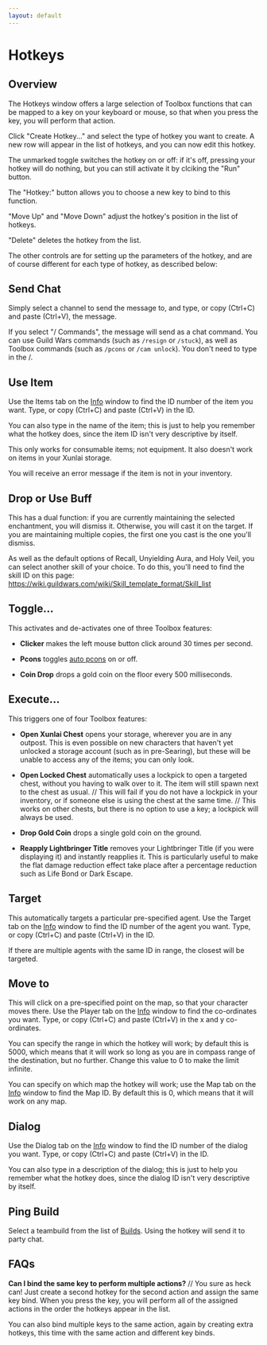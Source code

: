 ```yaml
---
layout: default
---
```


# Hotkeys

## Overview

The Hotkeys window offers a large selection of Toolbox functions that can be mapped to a key on your keyboard or mouse, so that when you press the key, you will perform that action.

Click "Create Hotkey..." and select the type of hotkey you want to create. A new row will appear in the list of hotkeys, and you can now edit this hotkey.

The unmarked toggle switches the hotkey on or off: if it's off, pressing your hotkey will do nothing, but you can still activate it by clciking the "Run" button.

The "Hotkey:" button allows you to choose a new key to bind to this function.

"Move Up" and "Move Down" adjust the hotkey's position in the list of hotkeys.

"Delete" deletes the hotkey from the list.

The other controls are for setting up the parameters of the hotkey, and are of course different for each type of hotkey, as described below:

## Send Chat
Simply select a channel to send the message to, and type, or copy (Ctrl+C) and paste (Ctrl+V), the message.

If you select "/ Commands", the message will send as a chat command. You can use Guild Wars commands (such as `/resign` or `/stuck`), as well as Toolbox commands (such as `/pcons` or `/cam unlock`). You don't need to type in the /.

## Use Item
Use the Items tab on the [Info](info) window to find the ID number of the item you want. Type, or copy (Ctrl+C) and paste (Ctrl+V) in the ID.

You can also type in the name of the item; this is just to help you remember what the hotkey does, since the item ID isn't very descriptive by itself.

This only works for consumable items; not equipment. It also doesn't work on items in your Xunlai storage.

You will receive an error message if the item is not in your inventory.

## Drop or Use Buff
This has a dual function: if you are currently maintaining the selected enchantment, you will dismiss it. Otherwise, you will cast it on the target. If you are maintaining multiple copies, the first one you cast is the one you'll dismiss.

As well as the default options of Recall, Unyielding Aura, and Holy Veil, you can select another skill of your choice. To do this, you'll need to find the skill ID on this page: https://wiki.guildwars.com/wiki/Skill_template_format/Skill_list

## Toggle...
This activates and de-activates one of three Toolbox features:

* **Clicker** makes the left mouse button click around 30 times per second.

* **Pcons** toggles [auto pcons](pcons) on or off.

* **Coin Drop** drops a gold coin on the floor every 500 milliseconds.

## Execute...
This triggers one of four Toolbox features:

* **Open Xunlai Chest** opens your storage, wherever you are in any outpost. This is even possible on new characters that haven't yet unlocked a storage account (such as in pre-Searing), but these will be unable to access any of the items; you can only look.

* **Open Locked Chest** automatically uses a lockpick to open a targeted chest, without you having to walk over to it. The item will still spawn next to the chest as usual. // This will fail if you do not have a lockpick in your inventory, or if someone else is using the chest at the same time. // This works on other chests, but there is no option to use a key; a lockpick will always be used.

* **Drop Gold Coin** drops a single gold coin on the ground.

* **Reapply Lightbringer Title** removes your Lightbringer Title (if you were displaying it) and instantly reapplies it. This is particularly useful to make the flat damage reduction effect take place after a percentage reduction such as Life Bond or Dark Escape.

## Target
This automatically targets a particular pre-specified agent. Use the Target tab on the [Info](info) window to find the ID number of the agent you want. Type, or copy (Ctrl+C) and paste (Ctrl+V) in the ID.

If there are multiple agents with the same ID in range, the closest will be targeted.

## Move to
This will click on a pre-specified point on the map, so that your character moves there. Use the Player tab on the [Info](info) window to find the co-ordinates you want. Type, or copy (Ctrl+C) and paste (Ctrl+V) in the x and y co-ordinates.

You can specify the range in which the hotkey will work; by default this is 5000, which means that it will work so long as you are in compass range of the destination, but no further. Change this value to 0 to make the limit infinite.

You can specify on which map the hotkey will work; use the Map tab on the [Info](info) window to find the Map ID. By default this is 0, which means that it will work on any map.

## Dialog
Use the Dialog tab on the [Info](info) window to find the ID number of the dialog you want. Type, or copy (Ctrl+C) and paste (Ctrl+V) in the ID.

You can also type in a description of the dialog; this is just to help you remember what the hotkey does, since the dialog ID isn't very descriptive by itself.

## Ping Build
Select a teambuild from the list of [Builds](builds). Using the hotkey will send it to party chat.

## FAQs
**Can I bind the same key to perform multiple actions?** //
You sure as heck can! Just create a second hotkey for the second action and assign the same key bind. When you press the key, you will perform all of the assigned actions in the order the hotkeys appear in the list.

You can also bind multiple keys to the same action, again by creating extra hotkeys, this time with the same action and different key binds.
